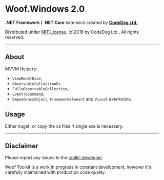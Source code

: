 ﻿# Woof.Windows 2.0

**.NET Framework / .NET Core** extension created by **[CodeDog Ltd.](https://codedog.pl)**

Distributed under [MIT License](https://en.wikipedia.org/wiki/MIT_License).
(c)2019 by CodeDog Ltd., All rights reserved.

---

## About

MVVM Helpers:
- `ViewModelBase`,
- `ObservableCollectionEx`
- `FullyObservableCollection`,
- `EventToCommand`,
- `DependencyObject`, `FrameworkElement` and `Visual` extensions.


## Usage

Either nuget, or copy the cs files if single exe is necessary.

---

## Disclaimer

Please report any issues to the [toolkit developer](mailto:it@codedog.pl).

Woof Toolkit is a work in progress in constant development,
however it's carefully maintained with production code quality.